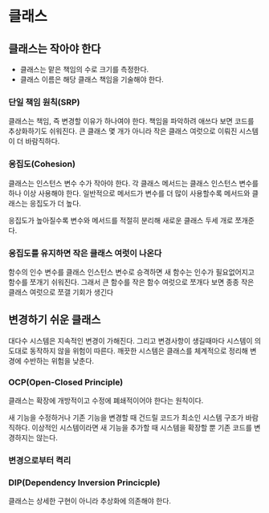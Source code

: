# 클래스

## 클래스는 작아야 한다
* 클래스는 맡은 책임의 수로 크기를 측정한다.
* 클래스 이름은 해당 클래스 책임을 기술해야 한다.

### 단일 책임 원칙(SRP)
클래스는 책임, 즉 변경할 이유가 하나여야 한다. 책임을 파악하려 애쓰다 보면 코드를 추상화하기도 쉬워진다. 
큰 클래스 몇 개가 아니라 작은 클래스 여럿으로 이뤄진 시스템이 더 바람직하다.

### 응집도(Cohesion)
클래스는 인스턴스 변수 수가 작아야 한다. 각 클래스 메서드는 클래스 인스턴스 변수를 하나 이상 사용해야 한다. 
일반적으로 메서드가 변수를 더 많이 사용할수록 메서드와 클래스는 응집도가 더 높다. 

응집도가 높아질수록 변수와 메서드를 적절히 분리해 새로운 클래스 두세 개로 쪼개준다.

### 응집도를 유지하면 작은 클래스 여럿이 나온다
함수의 인수 변수를 클래스 인스턴스 변수로 승격하면 새 함수는 인수가 필요없어지고 함수를 쪼개기 쉬워진다. 
그래서 큰 함수를 작은 함수 여럿으로 쪼개다 보면 종종 작은 클래스 여럿으로 쪼갤 기회가 생긴다

## 변경하기 쉬운 클래스
대다수 시스템은 지속적인 변경이 가해진다. 그리고 변경사항이 생길때마다 시스템이 의도대로 동작하지 않을 위험이 따른다. 
깨끗한 시스템은 클래스를 체계적으로 정리해 변경에 수반하는 위험을 낮춘다.

### OCP(Open-Closed Principle)
클래스는 확장에 개방적이고 수정에 폐쇄적이어야 한다는 원칙이다.

새 기능을 수정하거나 기존 기능을 변경할 때 건드릴 코드가 최소인 시스템 구조가 바람직하다.
이상적인 시스템이라면 새 기능을 추가할 때 시스템을 확장할 뿐 기존 코드를 변경하지는 않는다.

### 변경으로부터 켝리

### DIP(Dependency Inversion Princicple)
클래스는 상세한 구현이 아니라 추상화에 의존해야 한다.
